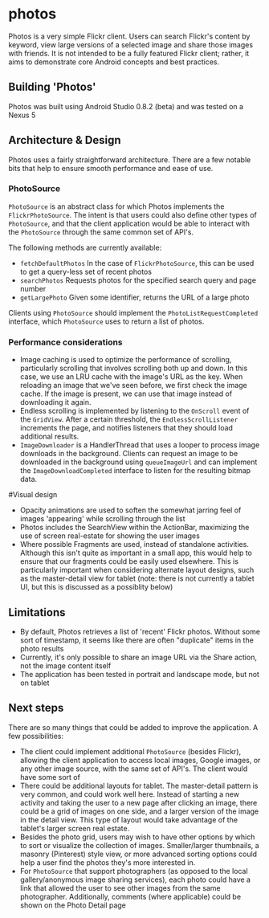 photos
======

Photos is a very simple Flickr client.  Users can search Flickr's content by keyword, view large versions of a selected image and share those images with friends.  It is not intended to be a fully featured Flickr client; rather, it aims to demonstrate core Android concepts and best practices.

Building 'Photos'
-----
Photos was built using Android Studio 0.8.2 (beta) and was tested on a Nexus 5

Architecture & Design
------
Photos uses a fairly straightforward architecture.  There are a few notable bits that help to ensure smooth performance and ease of use.

### PhotoSource
`PhotoSource` is an abstract class for which Photos implements the `FlickrPhotoSource`.  The intent is that users could also define other types of `PhotoSource`, and that the client application would be able to interact with the `PhotoSource` through the same common set of API's.

The following methods are currently available:
* `fetchDefaultPhotos` In the case of `FlickrPhotoSource`, this can be used to get a query-less set of recent photos
* `searchPhotos` Requests photos for the specified search query and page number
* `getLargePhoto` Given some identifier, returns the URL of a large photo

Clients using `PhotoSource` should implement the `PhotoListRequestCompleted` interface, which `PhotoSource` uses to return a list of photos.

### Performance considerations
* Image caching is used to optimize the performance of scrolling, particularly scrolling that involves scrolling both up and down.  In this case, we use an LRU cache with the image's URL as the key.  When reloading an image that we've seen before, we first check the image cache.  If the image is present, we can use that image instead of downloading it again.
* Endless scrolling is implemented by listening to the `OnScroll` event of the `GridView`.  After a certain threshold, the `EndlessScrollListener` increments the page, and notifies listeners that they should load additional results.
* `ImageDownloader` is a HandlerThread that uses a looper to process image downloads in the background.  Clients can request an image to be downloaded in the background using `queueImageUrl` and can implement the `ImageDownloadCompleted` interface to listen for the resulting bitmap data.

#Visual design
* Opacity animations are used to soften the somewhat jarring feel of images 'appearing' while scrolling through the list
* Photos includes the SearchView within the ActionBar, maximizing the use of screen real-estate for showing the user images
* Where possible Fragments are used, instead of standalone activities.  Although this isn't quite as important in a small app, this would help to ensure that our fragments could be easily used elsewhere.  This is particularly important when considering alternate layout designs, such as the master-detail view for tablet (note: there is not currently a tablet UI, but this is discussed as a possiblity below)

Limitations
-----
* By default, Photos retrieves a list of 'recent' Flickr photos.  Without some sort of timestamp, it seems like there are often "duplicate" items in the photo results
* Currently, it's only possible to share an image URL via the Share action, not the image content itself
* The application has been tested in portrait and landscape mode, but not on tablet

Next steps
-----
There are so many things that could be added to improve the application.  A few possibilities:

* The client could implement additional `PhotoSource` (besides Flickr), allowing the client application to access local images, Google images, or any other image source, with the same set of API's.  The client would have some sort of 
* There could be additional layouts for tablet.  The master-detail pattern is very common, and could work well here.  Instead of starting a new activity and taking the user to a new page after clicking an image, there could be a grid of images on one side, and a larger version of the image in the detail view.  This type of layout would take advantage of the tablet's larger screen real estate.
* Besides the photo grid, users may wish to have other options by which to sort or visualize the collection of images.  Smaller/larger thumbnails, a masonry (Pinterest) style view, or more advanced sorting options could help a user find the photos they's more interested in.
* For `PhotoSource` that support photographers (as opposed to the local gallery/anonymous image sharing services), each photo could have a link that allowed the user to see other images from the same photographer.  Additionally, comments (where applicable) could be shown on the Photo Detail page
